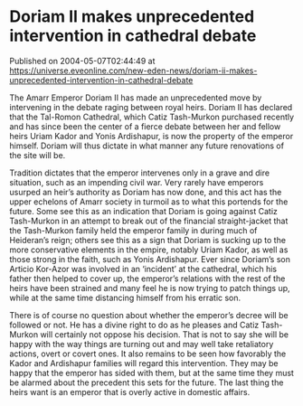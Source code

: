 # Doriam II makes unprecedented intervention in cathedral debate
Published on 2004-05-07T02:44:49 at https://universe.eveonline.com/new-eden-news/doriam-ii-makes-unprecedented-intervention-in-cathedral-debate

The Amarr Emperor Doriam II has made an unprecedented move by intervening in the debate raging between royal heirs. Doriam II has declared that the Tal-Romon Cathedral, which Catiz Tash-Murkon purchased recently and has since been the center of a fierce debate between her and fellow heirs Uriam Kador and Yonis Ardishapur, is now the property of the emperor himself. Doriam will thus dictate in what manner any future renovations of the site will be.   
  
Tradition dictates that the emperor intervenes only in a grave and dire situation, such as an impending civil war. Very rarely have emperors usurped an heir’s authority as Doriam has now done, and this act has the upper echelons of Amarr society in turmoil as to what this portends for the future. Some see this as an indication that Doriam is going against Catiz Tash-Murkon in an attempt to break out of the financial straight-jacket that the Tash-Murkon family held the emperor family in during much of Heideran’s reign; others see this as a sign that Doriam is sucking up to the more conservative elements in the empire, notably Uriam Kador, as well as those strong in the faith, such as Yonis Ardishapur. Ever since Doriam’s son Articio Kor-Azor was involved in an ‘incident’ at the cathedral, which his father then helped to cover up, the emperor’s relations with the rest of the heirs have been strained and many feel he is now trying to patch things up, while at the same time distancing himself from his erratic son.   
  
There is of course no question about whether the emperor’s decree will be followed or not. He has a divine right to do as he pleases and Catiz Tash-Murkon will certainly not oppose his decision. That is not to say she will be happy with the way things are turning out and may well take retaliatory actions, overt or covert ones. It also remains to be seen how favorably the Kador and Ardishapur families will regard this intervention. They may be happy that the emperor has sided with them, but at the same time they must be alarmed about the precedent this sets for the future. The last thing the heirs want is an emperor that is overly active in domestic affairs.
